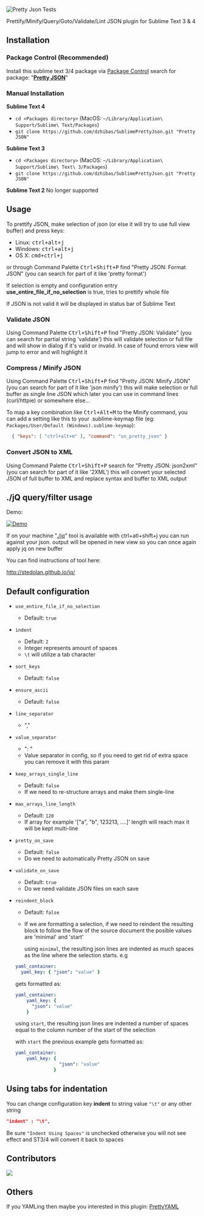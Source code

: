 ![Pretty Json Tests](https://github.com/dzhibas/SublimePrettyJson/workflows/Pretty%20Json%20Tests/badge.svg?branch=master)

Prettify/Minify/Query/Goto/Validate/Lint JSON plugin for Sublime Text 3 & 4

## Installation

### Package Control (Recommended)

Install this sublime text 3/4 package via [Package Control][] 
search for package: "[**Pretty JSON**][]"

### Manual Installation

**Sublime Text 4**

- `cd <Packages directory>` (MacOS: `~/Library/Application\ Support/Sublime\ Text/Packages`)
- `git clone https://github.com/dzhibas/SublimePrettyJson.git "Pretty JSON"`

**Sublime Text 3**

- `cd <Packages directory>`    (MacOS: `~/Library/Application\ Support/Sublime\ Text\ 3/Packages`)
- `git clone https://github.com/dzhibas/SublimePrettyJson.git "Pretty JSON"`

**Sublime Text 2**
No longer supported

## Usage

To prettify JSON, make selection of json 
(or else it will try to use full view buffer) and press keys:

- Linux: <kbd>ctrl+alt+j</kbd>
- Windows: <kbd>ctrl+alt+j</kbd>
- OS X: <kbd>cmd+ctrl+j</kbd>

or through Command Palette <kbd>Ctrl+Shift+P</kbd> 
find "Pretty JSON: Format JSON" 
(you can search for part of it like 'pretty format')

If selection is empty and configuration entry 
**use_entire_file_if_no_selection** is true, 
tries to prettify whole file

If JSON is not valid it will be displayed in status bar of Sublime Text

### Validate JSON

Using Command Palette <kbd>Ctrl+Shift+P</kbd> find "Pretty JSON: Validate" 
(you can search for partial string 'validate') 
this will validate selection or full file 
and will show in dialog if it's valid or invalid. 
In case of found errors view will jump to error and will highlight it

### Compress / Minify JSON

Using Command Palette <kbd>Ctrl+Shift+P</kbd> 
find "Pretty JSON: Minify JSON" 
(you can search for part of it like 'json minify') 
this will make selection or full buffer as single line 
JSON which later you can use in command lines (curl/httpie) or somewhere else...

To map a key combination like <kbd>Ctrl+Alt+M</kbd> to the Minify command, 
you can add a setting like this to your .sublime-keymap file 
(eg: `Packages/User/Default (Windows).sublime-keymap`):

```json
  { "keys": [ "ctrl+alt+m" ], "command": "un_pretty_json" }
```

### Convert JSON to XML

Using Command Palette <kbd>Ctrl+Shift+P</kbd> search for 
"Pretty JSON: json2xml" (you can search for part of it like '2XML') 
this will convert your selected JSON of full buffer to XML and 
replace syntax and buffer to XML output

## ./jQ query/filter usage

Demo:

[![Demo](http://i.imgur.com/sw7Hrsp.gif?1)](http://i.imgur.com/sw7Hrsp.gif?1)

If on your machine "[./jq][]" tool is available with <kdb>ctrl+atl+shift+j</kdb>
you can run against your json. 
output will be opened in new view so you can once again apply jq on new buffer

You can find instructions of tool here:

http://stedolan.github.io/jq/

## Default configuration

- `use_entire_file_if_no_selection`
    - Default: `true`

- `indent`
    - Default: `2`
    - Integer represents amount of spaces
    - `\t` will utilize a tab character

- `sort_keys`
    - Default: `false`

- `ensure_ascii`
    - Default: `false`

- `line_separator`
    - ","

- `value_separator`
    - ": "
    - Value separator in config, 
    so if you need to get rid of extra space you can remove it with this param

- `keep_arrays_single_line`
    - Default: `false`
    - If we need to re-structure arrays and make them single-line

- `max_arrays_line_length`
    - Default: `120`
    - If array for example '["a", "b", 123213, ....]' 
    length will reach max it will be kept multi-line

- `pretty_on_save`
    - Default: `false`
    - Do we need to automatically Pretty JSON on save

- `validate_on_save`
    - Default: `true`
    - Do we need validate JSON files on each save

- `reindent_block`
    - Default: `false`
    - If we are formatting a selection, if we need to reindent the
      resulting block to follow the flow of the source document
      the posible values are 'minimal' and 'start'
      
      using `minimal`, the resulting json lines are indented as much
      spaces as the line where the selection starts. e.g

    ```yaml
    yaml_container:
      yaml_key: { "json": "value" }
    ```

    gets formatted as:

    ```yaml
    yaml_container:
        yaml_key: {
          "json": "value"
        }
    ```

    using `start`, the resulting json lines are indented a number
    of spaces equal to the column number of the start of the selection

    with `start` the previous example gets formatted as:

    ```yaml
    yaml_container:
        yaml_key: {
                    "json": "value"
                  }
    ```

## Using tabs for indentation

You can change configuration key **indent** to string value `"\t"` or any other string

```json
"indent" : "\t",
```

Be sure `"Indent Using Spaces"` is unchecked otherwise you will not see 
effect and ST3/4 will convert it back to spaces

## Contributors

<a href="https://github.com/dzhibas/SublimePrettyJson/graphs/contributors">
  <img src="https://contributors-img.web.app/image?repo=dzhibas/SublimePrettyJson" />
</a>

## Others

If you YAMLing then maybe you interested in this plugin: [PrettyYAML][]


[Package Control]: https://packagecontrol.io
[**Pretty JSON**]: https://packagecontrol.io/packages/Pretty%20JSON
[PrettyYAML]: https://github.com/aukaost/SublimePrettyYAML
[./jq]: http://stedolan.github.io/jq/
